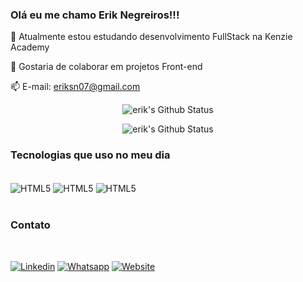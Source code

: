 ### Olá eu me chamo Erik Negreiros!!!

🔭 Atualmente estou estudando desenvolvimento FullStack na Kenzie Academy

👯 Gostaria de colaborar em projetos Front-end

📫  E-mail: eriksn07@gmail.com

<div align = 'center' >

![erik's Github Status](https://github-readme-stats.vercel.app/api?username=eriknegreiros&theme=blue-green)


![erik's Github Status](https://github-readme-stats.vercel.app/api/top-langs/?username=eriknegreiros&theme=blue-green)
</div>


### Tecnologias que uso no meu dia

<div style = "display: inline_block"><br/>
 <img align='center' alt= 'HTML5' src="https://img.shields.io/badge/JavaScript-F7DF1E?style=for-the-badge&logo=javascript&logoColor=black">
 <img align='center' alt= 'HTML5' src="https://img.shields.io/badge/HTML5-E34F26?style=for-the-badge&logo=html5&logoColor=white">
 <img align='center' alt= 'HTML5' src="https://img.shields.io/badge/CSS3-1572B6?style=for-the-badge&logo=css3&logoColor=white">
</div>
<br>

### Contato
<div style = "display: inline_block"><br/>

[![Linkedin](https://img.shields.io/badge/LinkedIn-0077B5?style=for-the-badge&logo=linkedin&logoColor=white)](https://www.linkedin.com/in/eriknegreiros/)
[![Whatsapp](https://img.shields.io/badge/WhatsApp-25D366?style=for-the-badge&logo=whatsapp&logoColor=white)](https://api.whatsapp.com/send?phone=5511985089465)
[![Website](https://img.shields.io/badge/website-000000?style=for-the-badge&logo=About.me&logoColor=white)](https://eriknegreiros.github.io/erik-negreiros-portfolio/)
</div >



